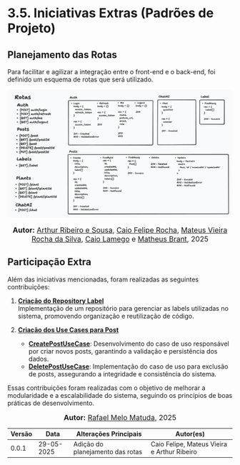 # 3.5. Iniciativas Extras (Padrões de Projeto)

## Planejamento das Rotas

Para facilitar e agilizar a integração entre o front-end e o back-end, foi definido um esquema de rotas que será utilizado.

![Planejamento rotas](../assets/planejamento_rotas.png)

<font size="3"><p style="text-align: center"><b>Autor:</b> [Arthur Ribeiro e Sousa](https://github.com/artrsousa1), [Caio Felipe Rocha](https://github.com/caio-felipee), [Mateus Vieira Rocha da Silva](https://github.com/mateusvrs), [Caio Lamego](https://github.com/caiolamego) e [Matheus Brant](https://github.com/MatheussBrant), 2025 </p></font>

## Participação Extra

Além das iniciativas mencionadas, foram realizadas as seguintes contribuições:

1. **[Criação do Repository Label](https://github.com/UnBArqDsw2025-1-Turma02/2025.1-T02-G3_PlanteVcMesmo_Entrega_03/pull/29/commits/c54ab79486bfd9bb6836d7f939a57f2d8ac5bafe)**  
   Implementação de um repositório para gerenciar as labels utilizadas no sistema, promovendo organização e reutilização de código.

2. **[Criação dos Use Cases para Post](https://github.com/UnBArqDsw2025-1-Turma02/2025.1-T02-G3_PlanteVcMesmo_Entrega_03/pull/31)**  
   - **[CreatePostUseCase](https://github.com/UnBArqDsw2025-1-Turma02/2025.1-T02-G3_PlanteVcMesmo_Entrega_03/pull/31/commits/a2ef4ab14aae0f615a05e849e81f2efcff72c721)**: Desenvolvimento do caso de uso responsável por criar novos posts, garantindo a validação e persistência dos dados.
   - **[DeletePostUseCase](https://github.com/UnBArqDsw2025-1-Turma02/2025.1-T02-G3_PlanteVcMesmo_Entrega_03/pull/31/commits/15e7464ba329d36c9be46d4e0707f27c10d9cf8d)**: Implementação do caso de uso para exclusão de posts, assegurando a integridade e consistência do sistema.

Essas contribuições foram realizadas com o objetivo de melhorar a modularidade e a escalabilidade do sistema, seguindo os princípios de boas práticas de desenvolvimento.

<font size="3"><p style="text-align: center"><b>Autor:</b> [Rafael Melo Matuda](https://github.com/rmatuda), 2025 </p></font>


| Versão | Data       | Alterações Principais                             | Autor(es)                   |
|--------|------------|---------------------------------------------------| --------------------------- |
| 0.0.1  | 29-05-2025 | Adição do planejamento das rotas                  | Caio Felipe, Mateus Vieira e Arthur Ribeiro |
